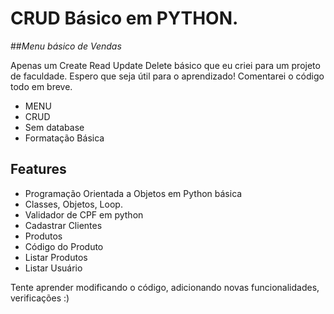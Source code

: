 # CRUD Básico em PYTHON. 


##_Menu básico de Vendas_

Apenas um Create Read Update Delete básico que eu criei para um projeto de faculdade.
Espero que seja útil para o aprendizado!
Comentarei o código todo em breve.

- MENU
- CRUD
- Sem database
- Formatação Básica
 
## Features

- Programação Orientada a Objetos em Python básica
- Classes, Objetos, Loop.
- Validador de CPF em python
- Cadastrar Clientes
- Produtos
- Código do Produto
- Listar Produtos
- Listar Usuário

Tente aprender modificando o código, adicionando novas funcionalidades, verificações :)
